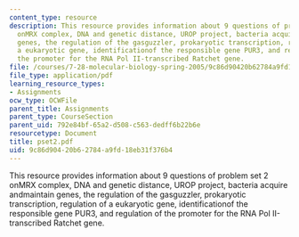 ```yaml
---
content_type: resource
description: This resource provides information about 9 questions of problem set 2
  onMRX complex, DNA and genetic distance, UROP project, bacteria acquire andmaintain
  genes, the regulation of the gasguzzler, prokaryotic transcription, regulation of
  a eukaryotic gene, identificationof the responsible gene PUR3, and regulation of
  the promoter for the RNA Pol II-transcribed Ratchet gene.
file: /courses/7-28-molecular-biology-spring-2005/9c86d90420b62784a9fd18eb31f376b4_pset2.pdf
file_type: application/pdf
learning_resource_types:
- Assignments
ocw_type: OCWFile
parent_title: Assignments
parent_type: CourseSection
parent_uid: 792e84bf-65a2-d508-c563-dedff6b22b6e
resourcetype: Document
title: pset2.pdf
uid: 9c86d904-20b6-2784-a9fd-18eb31f376b4
---
```

This resource provides information about 9 questions of problem set 2 onMRX complex, DNA and genetic distance, UROP project, bacteria acquire andmaintain genes, the regulation of the gasguzzler, prokaryotic transcription, regulation of a eukaryotic gene, identificationof the responsible gene PUR3, and regulation of the promoter for the RNA Pol II-transcribed Ratchet gene.


